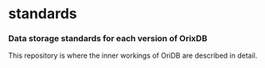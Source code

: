 # standards
### Data storage standards for each version of OrixDB

This repository is where the inner workings of OriDB are described in detail.
